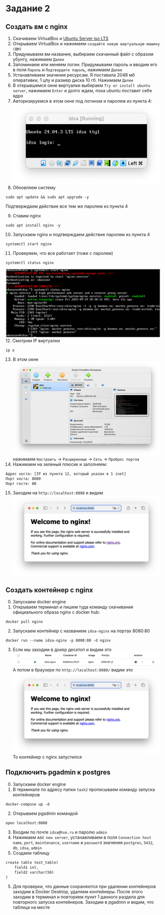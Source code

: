 # Задание 2
## Создать вм с nginx
1. Скачиваем VirtualBox и [Ubuntu Server iso LTS](https://ubuntu.com/download/server/arm)
2. Открываем VirtualBox и нажимаем `создайте новую виртуальную машину (ВМ)`
3. Придумываем вм название, выбираем скачанный файл с образом убунту, нажимаем `Далее`
4. Запоминаем или меняем логин. Придумываем пароль и вводим его в поля `Пароль` и `Подтвердите пароль`, нажимаем `Далее`
5. Устанавливаем значения ресурсам. Я поставила 2048 мб оперативки, 1 цпу и размер диска 10 гб. Нажимаем `Далее`
6. В открывшемся окне виртуалки выбираем `Try or install ubuntu server`, нажимаем `Enter` и долго ждем, пока ubuntu поставит себе ядро
7. Авторизируемся в этом окне под логином и паролем из пункта 4: ![alt text](image-3.png)
8. Обновляем систему
```
sudo apt update && sudo apt upgrade -y
```
Подтверждаем действие все тем же паролем из пункта 4 

9. Ставим nginx
```
sudo apt install nginx -y
```
10. Запускаем nginx и подтверждаем действие паролем из пункта 4
```
systemctl start nginx
```
11. Проверяем, что все работает (тоже с паролем)
```
systemctl status nginx
```
![alt text](image-4.png)
12. Смотрим IP виртуалки
```
ip a
```
13. В этом окне ![alt text](image-5.png) нажимаем `Настроить` -> `Расширенные` -> `Сеть` -> `Проброс портов`
14. Нажимаем на зеленый плюсик и заполняем:
```
Адрес хоста: [IP из пункта 12, который указан в 1 inet]
Порт хоста: 8080
Порт гостя: 80
```
15. Заходим на `http://localhost:8080` и видим ![alt text](image-6.png)
## Создать контейнер с nginx
0. Запускаем docker engine
1. Открываем терминал и пишем туда команду скачивания официального образа nginx c docker hub:
```
docker pull nginx
```
2. Запускаем контейнер с названием `idsa-nginx` на портах 8080:80
```
docker run --name idsa-nginx -p 8080:80 -d nginx
```
3. Если мы заходим в докер десктоп и видим это ![alt text](image-1.png)
А потом в браузере по `http://localhost:8080/` видим это ![alt text](image-2.png)
То контейнер с nginx запустился
## Подключить pgadmin к postgres
0. Запускаем docker engine
1. В терминале по адресу папки `task2` прописываем команду запуска контейнеров
```
docker-compose up -d
```
2. Открываем pgadmin командой
```
open localhost:8080
```
3. Входим по почте `idsa@hse.ru` и паролю `admin`
3. Нажимаем `Add new server`, устанавливаем в поля `Connection host name`, `port`, `maintenance`, `username` и `password` значения `postgres`, `5432`, `db`, `idsa`, `admin`
4. Создаем таблицу 
```
create table test_table(
    field1 int,
    field2 varchar(50)
)
```
5. Для проверки, что данные сохраняются при удалении контейнеров заходим в Docker Desktop, удаляем контейнеры. После этого заходим в терминал и повторяем пункт 1 данного раздела для повторного запуска контейнеров. Заходим в pgadmin и видим, что таблица на месте
